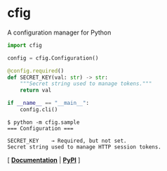 # cfig

A configuration manager for Python 

```python
import cfig

config = cfig.Configuration()

@config.required()
def SECRET_KEY(val: str) -> str:
    """Secret string used to manage tokens."""
    return val

if __name__ == "__main__":
    config.cli()
```

```console
$ python -m cfig.sample
=== Configuration ===

SECRET_KEY    → Required, but not set.
Secret string used to manage HTTP session tokens.
```

\[ [**Documentation**]() | [**PyPI**](https://pypi.org/project/cfig/) \]